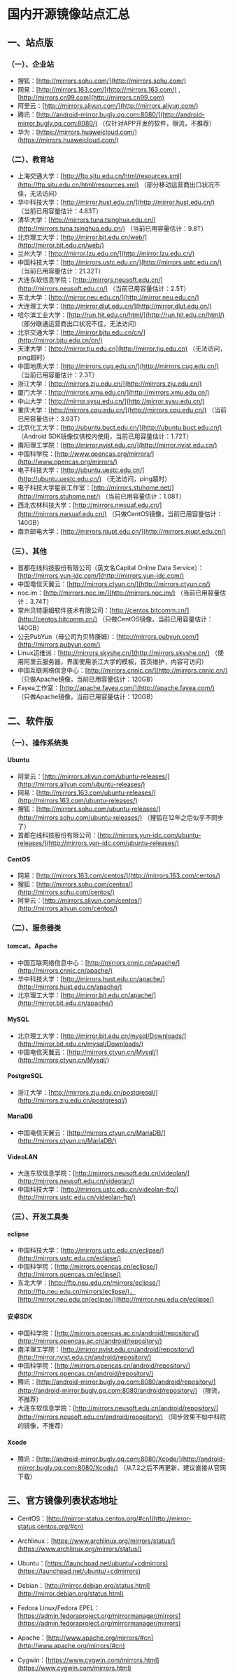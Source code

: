 # 国内开源镜像站点汇总

## 一、站点版
### （一）、企业站
- 搜狐：[http://mirrors.sohu.com/](http://mirrors.sohu.com/)
- 网易：[http://mirrors.163.com/](http://mirrors.163.com/) , [http://mirrors.cn99.com](http://mirrors.cn99.com)
- 阿里云：[http://mirrors.aliyun.com/](http://mirrors.aliyun.com/)
- 腾讯：[http://android-mirror.bugly.qq.com:8080/](http://android-mirror.bugly.qq.com:8080/) （仅针对APP开发的软件，限流，不推荐）
- 华为：[https://mirrors.huaweicloud.com/](https://mirrors.huaweicloud.com/)

### （二）、教育站
- 上海交通大学：[http://ftp.sjtu.edu.cn/html/resources.xml](http://ftp.sjtu.edu.cn/html/resources.xml) （部分移动运营商出口状况不佳，无法访问）
- 华中科技大学：[http://mirror.hust.edu.cn/](http://mirror.hust.edu.cn/) （当前已用容量估计：4.83T）
- 清华大学：[http://mirrors.tuna.tsinghua.edu.cn/](http://mirrors.tuna.tsinghua.edu.cn/) （当前已用容量估计：9.8T）
- 北京理工大学：[http://mirror.bit.edu.cn/web/](http://mirror.bit.edu.cn/web/)
- 兰州大学：[http://mirror.lzu.edu.cn/](http://mirror.lzu.edu.cn/)
- 中国科技大学：[http://mirrors.ustc.edu.cn/](http://mirrors.ustc.edu.cn/) （当前已用容量估计：21.32T）
- 大连东软信息学院：[http://mirrors.neusoft.edu.cn/](http://mirrors.neusoft.edu.cn/) （当前已用容量估计：2.5T）
- 东北大学：[http://mirror.neu.edu.cn/](http://mirror.neu.edu.cn/)
- 大连理工大学：[http://mirror.dlut.edu.cn/](http://mirror.dlut.edu.cn/)
- 哈尔滨工业大学：[http://run.hit.edu.cn/html/](http://run.hit.edu.cn/html/) （部分联通运营商出口状况不佳，无法访问）
- 北京交通大学：[http://mirror.bjtu.edu.cn/cn/](http://mirror.bjtu.edu.cn/cn/)
- 天津大学：[http://mirror.tju.edu.cn](http://mirror.tju.edu.cn) （无法访问，ping超时）
- 中国地质大学：[http://mirrors.cug.edu.cn/](http://mirrors.cug.edu.cn/) （当前已用容量估计：2.3T）
- 浙江大学：[http://mirrors.zju.edu.cn/](http://mirrors.zju.edu.cn/)
- 厦门大学：[http://mirrors.xmu.edu.cn/](http://mirrors.xmu.edu.cn/)
- 中山大学：[http://mirror.sysu.edu.cn/](http://mirror.sysu.edu.cn/)
- 重庆大学：[http://mirrors.cqu.edu.cn/](http://mirrors.cqu.edu.cn/) （当前已用容量估计：3.93T）
- 北京化工大学：[http://ubuntu.buct.edu.cn/](http://ubuntu.buct.edu.cn/) （Android SDK镜像仅供校内使用，当前已用容量估计：1.72T）
- 南阳理工学院：[http://mirror.nyist.edu.cn/](http://mirror.nyist.edu.cn/)
- 中国科学院：[http://www.opencas.org/mirrors/](http://www.opencas.org/mirrors/)
- 电子科技大学：[http://ubuntu.uestc.edu.cn/](http://ubuntu.uestc.edu.cn/) （无法访问，ping超时）
- 电子科技大学星辰工作室：[http://mirrors.stuhome.net/](http://mirrors.stuhome.net/) （当前已用容量估计：1.08T）
- 西北农林科技大学：[http://mirrors.nwsuaf.edu.cn/](http://mirrors.nwsuaf.edu.cn/) （只做CentOS镜像，当前已用容量估计：140GB）
- 南京邮电大学：[http://mirrors.njupt.edu.cn/](http://mirrors.njupt.edu.cn/)

### （三）、其他
- 首都在线科技股份有限公司（英文名Capital Online Data Service）：[http://mirrors.yun-idc.com/](http://mirrors.yun-idc.com/)
- 中国电信天翼云：[http://mirrors.ctyun.cn/](http://mirrors.ctyun.cn/)
- noc.im：[http://mirrors.noc.im/](http://mirrors.noc.im/) （当前已用容量估计：3.74T）
- 常州贝特康姆软件技术有限公司：[http://centos.bitcomm.cn/](http://centos.bitcomm.cn/) （只做CentOS镜像，当前已用容量估计：140GB）
- 公云PubYun（母公司为贝特康姆）：[http://mirrors.pubyun.com/](http://mirrors.pubyun.com/)
- Linux运维派：[http://mirrors.skyshe.cn/](http://mirrors.skyshe.cn/) （使用阿里云服务器，界面使用浙江大学的模板，首页维护，内容可访问）
- 中国互联网络信息中心：[http://mirrors.cnnic.cn/](http://mirrors.cnnic.cn/) （只做Apache镜像，当前已用容量估计：120GB）
- Fayea工作室：[http://apache.fayea.com/](http://apache.fayea.com/) （只做Apache镜像，当前已用容量估计：120GB）

## 二、软件版

### （一）、操作系统类
#### Ubuntu
- 阿里云：[http://mirrors.aliyun.com/ubuntu-releases/](http://mirrors.aliyun.com/ubuntu-releases/)
- 网易：[http://mirrors.163.com/ubuntu-releases/](http://mirrors.163.com/ubuntu-releases/)
- 搜狐：[http://mirrors.sohu.com/ubuntu-releases/](http://mirrors.sohu.com/ubuntu-releases/) （搜狐在12年之后似乎不同步了）
- 首都在线科技股份有限公司：[http://mirrors.yun-idc.com/ubuntu-releases/](http://mirrors.yun-idc.com/ubuntu-releases/)

#### CentOS
- 网易：[http://mirrors.163.com/centos/](http://mirrors.163.com/centos/)
- 搜狐：[http://mirrors.sohu.com/centos/](http://mirrors.sohu.com/centos/)
- 阿里云：[http://mirrors.aliyun.com/centos/](http://mirrors.aliyun.com/centos/)

### （二）、服务器类
#### tomcat、Apache
- 中国互联网络信息中心：[http://mirrors.cnnic.cn/apache/](http://mirrors.cnnic.cn/apache/)
- 华中科技大学：[http://mirrors.hust.edu.cn/apache/](http://mirrors.hust.edu.cn/apache/)
- 北京理工大学：[http://mirror.bit.edu.cn/apache/](http://mirror.bit.edu.cn/apache/)

#### MySQL
- 北京理工大学：[http://mirror.bit.edu.cn/mysql/Downloads/](http://mirror.bit.edu.cn/mysql/Downloads/)
- 中国电信天翼云：[http://mirrors.ctyun.cn/Mysql/](http://mirrors.ctyun.cn/Mysql/)

#### PostgreSQL
- 浙江大学：[http://mirrors.zju.edu.cn/postgresql/](http://mirrors.zju.edu.cn/postgresql/)

#### MariaDB
- 中国电信天翼云：[http://mirrors.ctyun.cn/MariaDB/](http://mirrors.ctyun.cn/MariaDB/)

#### VideoLAN
- 大连东软信息学院：[http://mirrors.neusoft.edu.cn/videolan/](http://mirrors.neusoft.edu.cn/videolan/)
- 中国科技大学：[http://mirrors.ustc.edu.cn/videolan-ftp/](http://mirrors.ustc.edu.cn/videolan-ftp/)

### （三）、开发工具类
#### eclipse
- 中国科技大学：[http://mirrors.ustc.edu.cn/eclipse/](http://mirrors.ustc.edu.cn/eclipse/)
- 中国科学院：[http://mirrors.opencas.cn/eclipse/](http://mirrors.opencas.cn/eclipse/)
- 东北大学：[http://ftp.neu.edu.cn/mirrors/eclipse/](http://ftp.neu.edu.cn/mirrors/eclipse/)，[http://mirror.neu.edu.cn/eclipse/](http://mirror.neu.edu.cn/eclipse/)

#### 安卓SDK
- 中国科学院：[http://mirrors.opencas.ac.cn/android/repository/](http://mirrors.opencas.ac.cn/android/repository/)
- 南洋理工学院：[http://mirror.nyist.edu.cn/android/repository/](http://mirror.nyist.edu.cn/android/repository/)
- 中国科学院：[http://mirrors.opencas.cn/android/repository/](http://mirrors.opencas.cn/android/repository/)
- 腾讯：[http://android-mirror.bugly.qq.com:8080/android/repository/](http://android-mirror.bugly.qq.com:8080/android/repository/) （限流，不推荐）
- 大连东软信息学院：[http://mirrors.neusoft.edu.cn/android/repository/](http://mirrors.neusoft.edu.cn/android/repository/) （同步效果不如中科院的镜像，不推荐）

#### Xcode
- 腾讯：[http://android-mirror.bugly.qq.com:8080/Xcode/](http://android-mirror.bugly.qq.com:8080/Xcode/) （从7.2之后不再更新，建议直接从官网下载）

## 三、官方镜像列表状态地址
- CentOS：[http://mirror-status.centos.org/#cn](http://mirror-status.centos.org/#cn)
- Archlinux：[https://www.archlinux.org/mirrors/status/](https://www.archlinux.org/mirrors/status/)
- Ubuntu：[https://launchpad.net/ubuntu/+cdmirrors](https://launchpad.net/ubuntu/+cdmirrors)
- Debian：[http://mirror.debian.org/status.html](http://mirror.debian.org/status.html)
- Fedora Linux/Fedora EPEL：[https://admin.fedoraproject.org/mirrormanager/mirrors](https://admin.fedoraproject.org/mirrormanager/mirrors)
- Apache：[http://www.apache.org/mirrors/#cn](http://www.apache.org/mirrors/#cn)

- Cygwin：[https://www.cygwin.com/mirrors.html](https://www.cygwin.com/mirrors.html)
